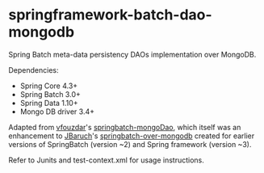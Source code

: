 springframework-batch-dao-mongodb
====================

Spring Batch meta-data persistency DAOs implementation over MongoDB. 

Dependencies:
* Spring Core 4.3+
* Spring Batch 3.0+
* Spring Data 1.10+
* Mongo DB driver 3.4+


Adapted from [vfouzdar](https://github.com/vfouzdar)'s [springbatch-mongoDao](https://github.com/vfouzdar/springbatch-mongoDao), which itself was an enhancement to 
[JBaruch](https://github.com/jbaruch)'s [springbatch-over-mongodb](https://github.com/jbaruch/springbatch-over-mongodb) 
created for earlier versions of SpringBatch (version ~2) and Spring framework (version ~3).

	
Refer to Junits and test-context.xml for usage instructions.

